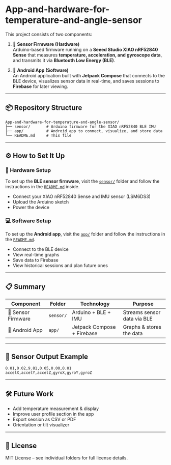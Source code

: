 # App-and-hardware-for-temperature-and-angle-sensor

This project consists of two components:

1. 🧠 **Sensor Firmware (Hardware)**  
   Arduino-based firmware running on a **Seeed Studio XIAO nRF52840 Sense** that measures **temperature, acceleration, and gyroscope data**, and transmits it via **Bluetooth Low Energy (BLE)**.

2. 📱 **Android App (Software)**  
   An Android application built with **Jetpack Compose** that connects to the BLE device, visualizes sensor data in real-time, and saves sessions to **Firebase** for later viewing.

---

## 📦 Repository Structure

```
App-and-hardware-for-temperature-and-angle-sensor/
├── sensor/       # Arduino firmware for the XIAO nRF52840 BLE IMU
├── app/          # Android app to connect, visualize, and store data
└── README.md     # This file
```

---

## ⚙️ How to Set It Up

### 🔧 Hardware Setup

To set up the **BLE sensor firmware**, visit the [`sensor/`](sensor/) folder and follow the instructions in the [`README.md`](sensor/README.md) inside.

- Connect your XIAO nRF52840 Sense and IMU sensor (LSM6DS3)
- Upload the Arduino sketch
- Power the device

### 💻 Software Setup

To set up the **Android app**, visit the [`app/`](app/) folder and follow the instructions in the [`README.md`](app/README.md).

- Connect to the BLE device
- View real-time graphs
- Save data to Firebase
- View historical sessions and plan future ones

---

## 📋 Summary

| Component | Folder | Technology | Purpose |
|----------|--------|-------------|---------|
| 🔌 Sensor Firmware | `sensor/` | Arduino + BLE + IMU | Streams sensor data via BLE |
| 📲 Android App | `app/` | Jetpack Compose + Firebase | Graphs & stores the data |

---

## 🧪 Sensor Output Example

```
0.01,0.02,9.81,0.05,0.00,0.01
accelX,accelY,accelZ,gyroX,gyroY,gyroZ
```

---

## 🛠️ Future Work

- Add temperature measurement & display
- Improve user profile section in the app
- Export session as CSV or PDF
- Orientation or tilt visualizer

---

## 📄 License

MIT License – see individual folders for full license details.
